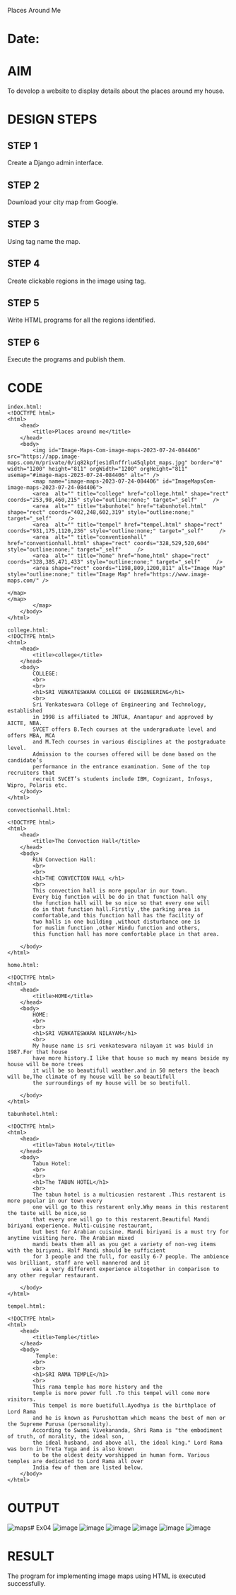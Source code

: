 Places Around Me
# Date:
# AIM
To develop a website to display details about the places around my house.

# DESIGN STEPS
## STEP 1
Create a Django admin interface.

## STEP 2
Download your city map from Google.

## STEP 3
Using <map> tag name the map.

## STEP 4
Create clickable regions in the image using <area> tag.

## STEP 5
Write HTML programs for all the regions identified.

## STEP 6
Execute the programs and publish them.

# CODE
```
index.html:
<!DOCTYPE html>
<html>
    <head>
        <title>Places around me</title>
    </head> 
    <body>
        <img id="Image-Maps-Com-image-maps-2023-07-24-084406" src="https://app.image-maps.com/m/private/0/iq82kpfjes1dlnffrlu45qlpbt_maps.jpg" border="0" width="1200" height="811" orgWidth="1200" orgHeight="811" usemap="#image-maps-2023-07-24-084406" alt="" />
        <map name="image-maps-2023-07-24-084406" id="ImageMapsCom-image-maps-2023-07-24-084406">
        <area  alt="" title="college" href="college.html" shape="rect" coords="253,98,460,215" style="outline:none;" target="_self"     />
        <area  alt="" title="tabunhotel" href="tabunhotel.html" shape="rect" coords="402,248,602,319" style="outline:none;" target="_self"     />
        <area  alt="" title="tempel" href="tempel.html" shape="rect" coords="931,175,1120,236" style="outline:none;" target="_self"     />
        <area  alt="" title="conventionhall" href="conventionhall.html" shape="rect" coords="328,529,520,604" style="outline:none;" target="_self"     />
        <area  alt="" title="home" href="home,html" shape="rect" coords="328,385,471,433" style="outline:none;" target="_self"     />
        <area shape="rect" coords="1198,809,1200,811" alt="Image Map" style="outline:none;" title="Image Map" href="https://www.image-maps.com/" />

</map>
</map>
        </map>
    </body>
</html>

college.html:
<!DOCTYPE html>
<html>
    <head>
        <title>college</title> 
    </head>  
    <body>
        COLLEGE:
        <br>
        <br>
        <h1>SRI VENKATESWARA COLLEGE OF ENGINEERING</h1>
        <br>
        Sri Venkateswara College of Engineering and Technology, established
        in 1998 is affiliated to JNTUA, Anantapur and approved by AICTE, NBA.
        SVCET offers B.Tech courses at the undergraduate level and offers MBA, MCA
        and M.Tech courses in various disciplines at the postgraduate level.
        Admission to the courses offered will be done based on the candidate’s
        performance in the entrance examination. Some of the top recruiters that
        recruit SVCET’s students include IBM, Cognizant, Infosys, Wipro, Polaris etc. 
    </body>  
</html> 

convectionhall.html:

<!DOCTYPE html>
<html>
    <head>
        <title>The Convection Hall</title> 
    </head>  
    <body>
        RLN Convection Hall:
        <br>
        <br>
        <h1>THE CONVECTION HALL </h1>
        <br>
        This convection hall is more popular in our town.
        Every big function will be do in that function hall ony
        the function hall will be so nice so that every one will
        do in that function hall.Firstly ,the parking area is
        comfortable,and this function hall has the facility of
        two halls in one building ,without disturbance one is
        for muslim function ,other Hindu function and others,
        this function hall has more comfortable place in that area.

    </body>  
</html>

home.html:

<!DOCTYPE html>
<html>
    <head>
        <title>HOME</title> 
    </head>  
    <body>
        HOME:
        <br>
        <br>
        <h1>SRI VENKATESWARA NILAYAM</h1>
        <br>
        My house name is sri venkateswara nilayam it was biuld in 1987.For that house 
        have more history.I like that house so much my means beside my house will be more trees
        it will be so beautifull weather.and in 50 meters the beach will be,The climate of my house will be so beautifull
        the surroundings of my house will be so beutifull.
         
    </body>  
</html>       

tabunhotel.html:

<!DOCTYPE html>
<html>
    <head>
        <title>Tabun Hotel</title> 
    </head>  
    <body>
        Tabun Hotel:
        <br>
        <br>
        <h1>The TABUN HOTEL</h1>
        <br>
        The tabun hotel is a multicusien restarent .This restarent is more popular in our town every
        one will go to this restarent only.Why means in this restarent the taste will be nice,so 
        that every one will go to this restarent.Beautiful Mandi biriyani experience. Multi-cuisine restaurant,
        but best for Arabian cuisine. Mandi biriyani is a must try for anytime visiting here. The Arabian mixed
        mandi beats them all as you get a variety of non-veg items with the biriyani. Half Mandi should be sufficient
        for 3 people and the full, for easily 6-7 people. The ambience was brilliant, staff are well mannered and it
        was a very different experience altogether in comparison to any other regular restaurant. 
    
    </body>  
</html>     

tempel.html:

<!DOCTYPE html>
<html>
    <head>
        <title>Temple</title> 
    </head>  
    <body>
         Temple:
        <br>
        <br>
        <h1>SRI RAMA TEMPLE</h1>
        <br>
        This rama temple has more history and the 
        temple is more power full .To this tempel will come more visitors.
        This tempel is more buetifull.Ayodhya is the birthplace of Lord Rama
        and he is known as Purushottam which means the best of men or the Supreme Purusa (personality).
        According to Swami Vivekananda, Shri Rama is "the embodiment of truth, of morality, the ideal son,
        the ideal husband, and above all, the ideal king." Lord Rama was born in Treta Yuga and is also known
        to be the oldest deity worshipped in human form. Various temples are dedicated to Lord Rama all over
        India few of them are listed below.
    </body>  
</html>    

```

# OUTPUT
![maps](https://github.com/user-attachments/assets/b7836c4f-3c73-442d-a749-92f763e796f7)# Ex04 
 ![image](https://github.com/user-attachments/assets/776c5f46-61da-4bb2-9418-c70f8d6eb3a5)
 ![image](https://github.com/user-attachments/assets/d038913f-53bb-4806-98f7-f2a5376ca653)
![image](https://github.com/user-attachments/assets/f82ea1b0-c004-4d69-9dc9-51dacdc715ed)
![image](https://github.com/user-attachments/assets/faf73707-9c2a-4256-8531-4f8e7a6e55f5)
![image](https://github.com/user-attachments/assets/7e3844b8-b951-4bfa-96ce-0ef7df0137dd)
![image](https://github.com/user-attachments/assets/e0e67c5b-d5b0-461f-94d2-70965ce3e269)

 
# RESULT
The program for implementing image maps using HTML is executed successfully.
